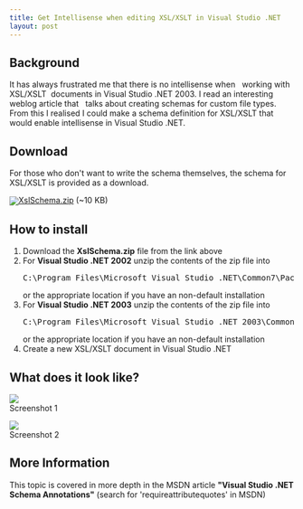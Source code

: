 ```yaml
---
title: Get Intellisense when editing XSL/XSLT in Visual Studio .NET
layout: post
---
```


<h2>Background</h2>
<p>
  It has always frustrated me that there is no intellisense when&nbsp;&nbsp;
  working with XSL/XSLT&nbsp; documents in Visual Studio .NET 2003. I read an
  interesting&nbsp;&nbsp; weblog article&nbsp;that&nbsp;&nbsp; talks about
  creating schemas for custom file types. From this&nbsp;I realised&nbsp;I could
  make a schema definition for XSL/XSLT that would enable intellisense in Visual
  Studio .NET.
</p>
<h2>Download</h2>
<P>
  For those who don&#39;t want to write the schema themselves, the schema for
  XSL/XSLT is provided as a download.
</P>
<P>
  <a href="XslSchema.zip">
    <img src="../images/download.gif" align="absmiddle" />XslSchema.zip</a
  >
  (~10 KB)
</P>
<h2>How to install</h2>
<ol>
  <li>Download the <STRONG>XslSchema.zip</STRONG> file from the link above</li>
  <li class="Code">
    For <STRONG>Visual Studio .NET 2002</STRONG> unzip the contents of the zip
    file into<br />
    <pre>
C:\Program Files\Microsoft Visual Studio .NET\Common7\Packages\schemas\xml</pre
    >
    or the appropriate location if you have an non-default installation<br />
  </li>
  <li>
    For <STRONG>Visual Studio .NET 2003</STRONG> unzip the contents of the zip
    file into<br />
    <pre>
C:\Program Files\Microsoft Visual Studio .NET 2003\Common7\Packages\schemas\xml</pre
    >
    or the appropriate location if you have an non-default installation<br />
  </li>
  <li>
    Create a new XSL/XSLT document&nbsp;in Visual Studio .NET
  </li>
</ol>

<h2>What does it look like?</h2>
<p>
  <IMG src="../images/XslSchema_Shot1.gif" /><br />
  Screenshot 1
</p>
<P
  ><IMG src="../images/XslSchema_Shot2.gif" /><br />
  Screenshot 2
</P>

<h2>
  More Information
</h2>
<p>
  This topic is covered in more depth in the MSDN article
  <strong> &quot;Visual Studio&nbsp;.NET Schema Annotations&quot;</strong>
  (search for &#39;requireattributequotes&#39; in MSDN)
</p>

